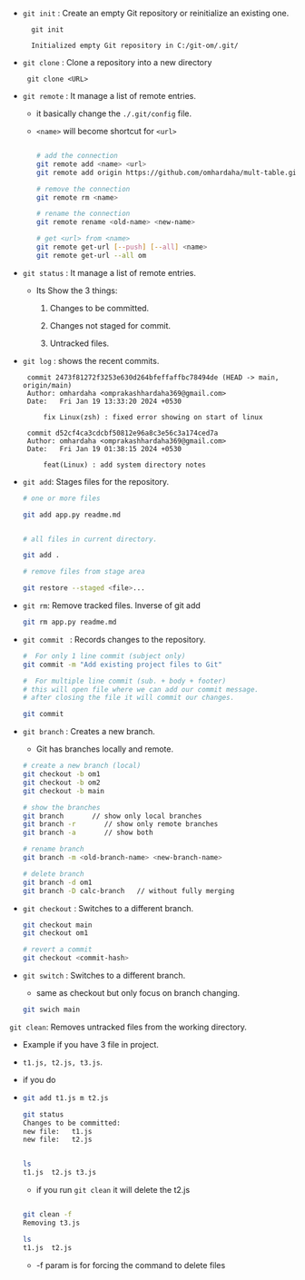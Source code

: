 - `git init` : Create an empty Git repository or reinitialize an existing one.

  ```
    git init

    Initialized empty Git repository in C:/git-om/.git/

  ```

- `git clone` : Clone a repository into a new directory
   ```
    git clone <URL>
   ```

- `git remote` : It manage a list of remote entries.
  
  - it basically change the `./.git/config` file.
  - `<name>` will become shortcut for `<url>`

    ```bash

    # add the connection
    git remote add <name> <url>
    git remote add origin https://github.com/omhardaha/mult-table.git

    # remove the connection
    git remote rm <name>

    # rename the connection
    git remote rename <old-name> <new-name>
    
    # get <url> from <name>
    git remote get-url [--push] [--all] <name>
    git remote get-url --all om
    ```

- `git status` : It manage a list of remote entries.
    - Its Show the 3 things:

        1. Changes to be committed.

        2. Changes not staged for commit.

        3. Untracked files.


- `git log` : shows the recent commits.
   ```   
    commit 2473f81272f3253e630d264bfeffaffbc78494de (HEAD -> main, origin/main)
    Author: omhardaha <omprakashhardaha369@gmail.com>
    Date:   Fri Jan 19 13:33:20 2024 +0530

        fix Linux(zsh) : fixed error showing on start of linux

    commit d52cf4ca3cdcbf50812e96a8c3e56c3a174ced7a
    Author: omhardaha <omprakashhardaha369@gmail.com>
    Date:   Fri Jan 19 01:38:15 2024 +0530

        feat(Linux) : add system directory notes
   ```
- `git add`: Stages files for  the repository.

  ```bash
  # one or more files

  git add app.py readme.md


  # all files in current directory.

  git add .

  # remove files from stage area

  git restore --staged <file>...
  ```
- `git rm`: Remove tracked files. Inverse of git add

  ```bash
  git rm app.py readme.md
  ```

- `git commit ` : Records changes to the repository.

  ```bash
  #  For only 1 line commit (subject only)
  git commit -m "Add existing project files to Git"

  #  For multiple line commit (sub. + body + footer)
  # this will open file where we can add our commit message.
  # after closing the file it will commit our changes.

  git commit
  ```

- `git branch` : Creates a new branch.
    - Git has branches locally and remote.

    ```bash
    # create a new branch (local)
    git checkout -b om1
    git checkout -b om2
    git checkout -b main

    # show the branches
    git branch       // show only local branches
    git branch -r       // show only remote branches
    git branch -a       // show both

    # rename branch
    git branch -m <old-branch-name> <new-branch-name>

    # delete branch
    git branch -d om1
    git branch -D calc-branch   // without fully merging

    ```

- `git checkout` : Switches to a different branch.

    ```bash
    git checkout main
    git checkout om1

    # revert a commit
    git checkout <commit-hash>
    ```
- `git switch` : Switches to a different branch.
    - same as checkout but only focus on branch changing.

    ```bash
    git swich main
    ```

`git clean`: Removes untracked files from the working directory.

 - Example if you have 3 file in project.

 - `t1.js, t2.js, t3.js`.

 - if you do

 - 
    ```bash
    git add t1.js m t2.js

    git status
    Changes to be committed:
    new file:   t1.js
    new file:   t2.js

    
    ls
    t1.js  t2.js t3.js
    ```
    - if you run `git clean` it will delete the t2.js

    ```bash

    git clean -f
    Removing t3.js

    ls
    t1.js  t2.js


    ```
    - -f param is for forcing the command to delete files
